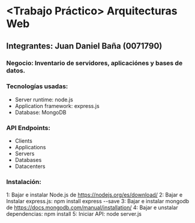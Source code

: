 # \<Trabajo Práctico\> Arquitecturas Web
## Integrantes: Juan Daniel Baña (0071790)
### Negocio: Inventario de servidores, aplicaciónes y bases de datos.
### Tecnologías usadas:
  - Server runtime: node.js
  - Application framework: express.js
  - Database: MongoDB

### API Endpoints:
  - Clients
  - Applications
  - Servers
  - Databases
  - Datacenters

### Instalación:
  1: Bajar e instalar Node.js de https://nodejs.org/es/download/
  2: Bajar e Instalar express.js: npm install express --save
  3: Bajar e instalar mongodb de https://docs.mongodb.com/manual/installation/
  4: Bajar e unstalar dependencias: npm install
  5: Iniciar API: node server.js